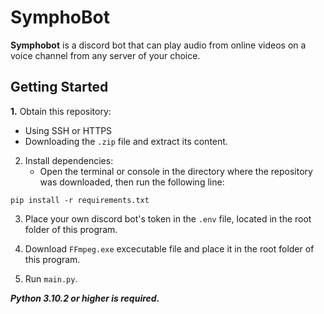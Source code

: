 # **SymphoBot**

**Symphobot** is a discord bot that can play audio from online videos on a voice channel from any server of your choice.

## Getting Started

**1.** Obtain this repository:
  - Using SSH or HTTPS
  - Downloading the `.zip` file and extract its content.

2. Install dependencies:
   - Open the terminal or console in the directory where the repository was downloaded, then run the following line:
   
`pip install -r requirements.txt`

3. Place your own discord bot's token in the `.env` file, located in the root folder of this program.

4. Download `FFmpeg.exe` excecutable file and place it in the root folder of this program.

5. Run `main.py`.


***Python 3.10.2 or higher is required.***